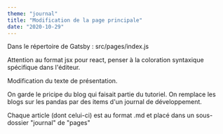 ```yaml
---
theme: "journal"
title: "Modification de la page principale"
date: "2020-10-29"
---
```


Dans le répertoire de Gatsby : src/pages/index.js

Attention au format jsx pour react, penser à la coloration syntaxique spécifique dans l'éditeur.

Modification du texte de présentation.

On garde le pricipe du blog qui faisait partie du tutoriel. 
On remplace les blogs sur les pandas par des items d'un journal de développement.

Chaque article (dont celui-ci) est au format .md et placé dans un sous-dossier "journal" de "pages"
